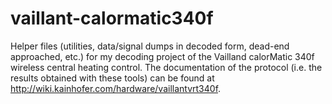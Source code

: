 # vaillant-calormatic340f

Helper files (utilities, data/signal dumps in decoded form, dead-end approached, etc.) for my decoding project of the Vailland calorMatic 340f wireless central heating control. The documentation of the protocol (i.e. the results obtained with these tools) can be found at http://wiki.kainhofer.com/hardware/vaillantvrt340f.
